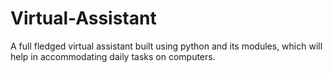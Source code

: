 # Virtual-Assistant
A full fledged virtual assistant built using python and its modules, which will help in accommodating daily tasks on computers.
